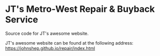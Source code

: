 JT's Metro-West Repair &amp; Buyback Service
======

Source code for JT's awesome website.

JT's awesome website can be found at the following address:
https://johnshep.github.io/repair/index.html